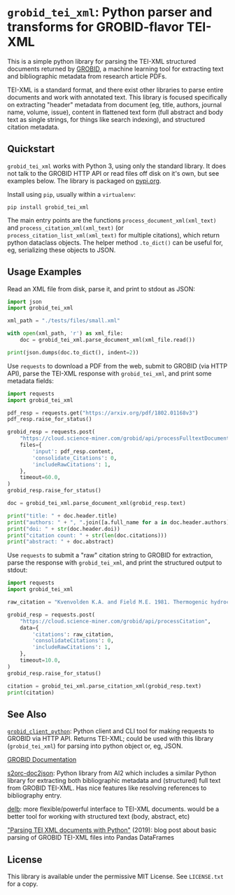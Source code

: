 
`grobid_tei_xml`: Python parser and transforms for GROBID-flavor TEI-XML
========================================================================

This is a simple python library for parsing the TEI-XML structured documents
returned by [GROBID](https://github.com/kermitt2/grobid), a machine learning
tool for extracting text and bibliographic metadata from research article PDFs.

TEI-XML is a standard format, and there exist other libraries to parse entire
documents and work with annotated text. This library is focused specifically on
extracting "header" metadata from document (eg, title, authors, journal name,
volume, issue), content in flattened text form (full abstract and body text as
single strings, for things like search indexing), and structured citation
metadata.


## Quickstart

`grobid_tei_xml` works with Python 3, using only the standard library. It does
not talk to the GROBID HTTP API or read files off disk on it's own, but see
examples below. The library is packaged on [pypi.org](https://pypi.org).

Install using `pip`, usually within a `virtualenv`:

    pip install grobid_tei_xml

The main entry points are the functions `process_document_xml(xml_text)` and
`process_citation_xml(xml_text)` (or `process_citation_list_xml(xml_text)` for
multiple citations), which return python dataclass objects. The helper method
`.to_dict()` can be useful for, eg, serializing these objects to JSON.


## Usage Examples

Read an XML file from disk, parse it, and print to stdout as JSON:

```python
import json
import grobid_tei_xml

xml_path = "./tests/files/small.xml"

with open(xml_path, 'r') as xml_file:
    doc = grobid_tei_xml.parse_document_xml(xml_file.read())

print(json.dumps(doc.to_dict(), indent=2))
```

Use `requests` to download a PDF from the web, submit to GROBID (via HTTP API),
parse the TEI-XML response with `grobid_tei_xml`, and print some metadata
fields:

```python
import requests
import grobid_tei_xml

pdf_resp = requests.get("https://arxiv.org/pdf/1802.01168v3")
pdf_resp.raise_for_status()

grobid_resp = requests.post(
    "https://cloud.science-miner.com/grobid/api/processFulltextDocument",
    files={
        'input': pdf_resp.content,
        'consolidate_Citations': 0,
        'includeRawCitations': 1,
    },
    timeout=60.0,
)
grobid_resp.raise_for_status()

doc = grobid_tei_xml.parse_document_xml(grobid_resp.text)

print("title: " + doc.header.title)
print("authors: " + ", ".join([a.full_name for a in doc.header.authors]))
print("doi: " + str(doc.header.doi))
print("citation count: " + str(len(doc.citations)))
print("abstract: " + doc.abstract)
```

Use `requests` to submit a "raw" citation string to GROBID for extraction,
parse the response with `grobid_tei_xml`, and print the structured output to
stdout:

```python
import requests
import grobid_tei_xml

raw_citation = "Kvenvolden K.A. and Field M.E. 1981. Thermogenic hydrocarbons in unconsolidated sediment of Eel River Basin, offshore northern California. AAPG Bulletin 65:1642-1646"

grobid_resp = requests.post(
    "https://cloud.science-miner.com/grobid/api/processCitation",
    data={
        'citations': raw_citation,
        'consolidateCitations': 0,
        'includeRawCitations': 1,
    },
    timeout=10.0,
)
grobid_resp.raise_for_status()

citation = grobid_tei_xml.parse_citation_xml(grobid_resp.text)
print(citation)
```

## See Also

[`grobid_client_python`](https://github.com/kermitt2/grobid_client_python):
Python client and CLI tool for making requests to GROBID via HTTP API. Returns
TEI-XML; could be used with this library (`grobid_tei_xml`) for parsing into
python object or, eg, JSON.

[GROBID Documentation](https://grobid.readthedocs.io/en/latest/)

[s2orc-doc2json](https://github.com/allenai/s2orc-doc2json): Python library
from AI2 which includes a similar Python library for extracting both
bibliographic metadata and (structured) full text from GROBID TEI-XML. Has nice
features like resolving references to bibliography entry.

[delb](https://github.com/funkyfuture/delb): more flexible/powerful interface
to TEI-XML documents. would be a better tool for working with structured text
(body, abstract, etc)

["Parsing TEI XML documents with
Python"](https://komax.github.io/blog/text/python/xml/parsing_tei_xml_python/)
(2019): blog post about basic parsing of GROBID TEI-XML files into Pandas
DataFrames


## License

This library is available under the permissive MIT License. See `LICENSE.txt`
for a copy.
